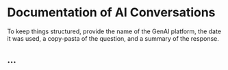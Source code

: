 # Documentation of AI Conversations

To keep things structured, provide the name of the GenAI platform, the date it was used, a copy-pasta of the question, and a summary of the response.

## ...
